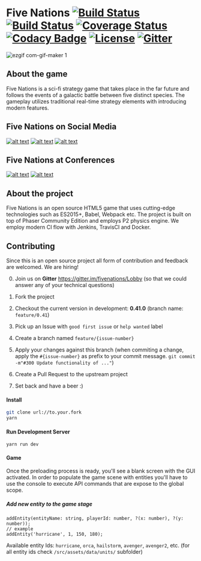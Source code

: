 # Five Nations [![Build Status](https://travis-ci.org/vbence86/fivenations.svg?branch=master)](https://travis-ci.org/vbence86/fivenations) [![Build Status](https://semaphoreci.com/api/v1/vbence86/fivenations/branches/master/badge.svg)](https://semaphoreci.com/vbence86/fivenations) [![Coverage Status](https://coveralls.io/repos/github/vbence86/fivenations/badge.svg?branch=master)](https://coveralls.io/github/vbence86/fivenations?branch=master) [![Codacy Badge](https://api.codacy.com/project/badge/Grade/935f2ebf03654b0a9537d4cc7c4bcd1f)](https://www.codacy.com/app/vbence86/fivenations?utm_source=github.com&amp;utm_medium=referral&amp;utm_content=vbence86/fivenations&amp;utm_campaign=Badge_Grade) [![License](https://img.shields.io/badge/license-MIT-blue.svg)](LICENSE) [![Gitter](https://img.shields.io/gitter/room/fivenations/Lobby.svg?maxAge=2592000)](https://gitter.im/fivenations/Lobby?utm_source=share-link&utm_medium=link&utm_campaign=share-link)

![ezgif com-gif-maker 1](https://user-images.githubusercontent.com/6104164/32551083-9db99ed6-c48f-11e7-979f-e43a11a52f40.gif)

## About the game
Five Nations is a sci-fi strategy game that takes place in the far future and follows the events of a galactic battle between five distinct species. The gameplay utilizes traditional real-time strategy elements with introducing modern features.

## Five Nations on Social Media
[![alt text][1.1]][1] [![alt text][2.1]][2] [![alt text][3.1]][3]

[1.1]: http://i.picresize.com/images/2017/11/08/SxV2s.png (twitter icon with padding)
[2.1]: http://www.ifes.org/sites/all/themes/ifes/images/facebook-icon.png (facebook icon with padding)
[3.1]: http://i.picresize.com/images/2017/11/08/dXjsQ.png (facebook icon with padding)

[1]: http://www.twitter.com/vbence86
[2]: http://www.facebook.com/fivenationsthegame
[3]: http://www.instagram.com/fivenationsthegame

## Five Nations at Conferences
[![alt text][4.1]][4] [![alt text][5.1]][5] 

[4.1]: https://pbs.twimg.com/media/DSpGPrbW4AAIXGu.jpg

[5.1]: https://www.berlinbalticnordic.net/wp-content/uploads/2017/12/WhiteNightsPrague.jpg

[4]: https://gamedev.ee/
[5]: https://wnconf.com/en

## About the project
Five Nations is an open source HTML5 game that uses cutting-edge  technologies such as ES2015+, Babel, Webpack etc. The project is built on top of Phaser Community Edition and employs P2 physics engine. We employ modern CI flow with Jenkins, TravisCI and Docker. 

## Contributing
Since this is an open source project all form of contribution and feedback are welcomed. We are hiring!

0. Join us on **Gitter** https://gitter.im/fivenations/Lobby (so that we could answer any of your technical questions)
1. Fork the project
2. Checkout the current version in development: **0.41.0** (branch name: `feature/0.41`)
  
3. Pick up an Issue with `good first issue` or `help wanted` label
4. Create a branch named `feature/{issue-number}`
5. Apply your changes against this branch (when commiting a change, apply the `#{issue-number}` as prefix to your commit message. `git commit -m"#300 Update functionality of ..."`)
   
6. Create a Pull Request to the upstream project
7. Set back and have a beer :)

#### Install
```bash
git clone url://to.your.fork
yarn
```

#### Run Development Server
```
yarn run dev
```
#### Game 
Once the preloading process is ready, you'll see a blank screen with the GUI activated. In order to populate the game scene with entities you'll have to use the console to execute API commands that are expose to the global scope. 

##### Add new entity to the game stage
``` 
addEntity(entityName: string, playerId: number, ?(x: number), ?(y: number)); 
// example
addEntity('hurricane', 1, 150, 180);
```
Available entity Ids:
`hurricane`, `orca`, `hailstorm`, `avenger`, `avenger2`, etc. 
(for all entity ids check `/src/assets/data/units/` subfolder)
